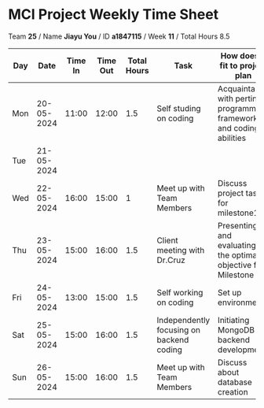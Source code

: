# MCI Project Weekly Time Sheet

Team **25** / Name **Jiayu You** / ID **a1847115** / Week **11** / Total Hours 8.5

| Day | Date       | Time In | Time Out | Total Hours | Task | How does it fit to project plan | Outcome/Next action |
| --- | ---------- | ------- | -------- | ----------- | ---- | ------------------------------- | ------------------- |
| Mon | 20-05-2024 | 11:00   | 12:00    | 1.5           | Self studing on coding | Acquaintance with pertinent programming frameworks and coding abilities | familer with coding |
| Tue | 21-05-2024 |         |          |             |   || |
| Wed | 22-05-2024 | 16:00   | 15:00    | 1           | Meet up with Team Members | Discuss project tasks for milestone1 | |
| Thu | 23-05-2024 | 15:00   | 16:00    | 1.5           | Client meeting with Dr.Cruz| Presenting and evaluating the optimal objective for Milestone 1| Start coding|
| Fri | 24-05-2024 | 13:00   | 15:00    | 1.5           | Self working on coding | Set up environment| Continue coding node.js 
| Sat | 25-05-2024 | 15:00  |  16:00  |   1.5      |Independently focusing on backend coding  | Initiating MongoDB for backend development|Mastering MongoDB functionalities |
| Sun | 26-05-2024 | 15:00 | 16:00   | 1.5           | Meet up with Team Members |Discuss about database creation| Design API for timesheet submission
